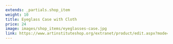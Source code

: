 ```yaml
---
extends: _partials.shop_item
weight: 10
title: Eyeglass Case with Cloth
price: 24
image: images/shop_items/eyeglasses-case.jpg
link: https://www.artinstituteshop.org/extranet/product/edit.aspx?mode=edit&productID=7465
---
```

